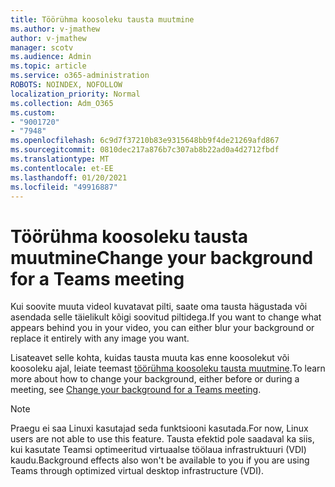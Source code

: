 ```yaml
---
title: Töörühma koosoleku tausta muutmine
ms.author: v-jmathew
author: v-jmathew
manager: scotv
ms.audience: Admin
ms.topic: article
ms.service: o365-administration
ROBOTS: NOINDEX, NOFOLLOW
localization_priority: Normal
ms.collection: Adm_O365
ms.custom:
- "9001720"
- "7948"
ms.openlocfilehash: 6c9d7f37210b83e9315648bb9f4de21269afd867
ms.sourcegitcommit: 0810dec217a876b7c307ab8b22ad0a4d2712fbdf
ms.translationtype: MT
ms.contentlocale: et-EE
ms.lasthandoff: 01/20/2021
ms.locfileid: "49916887"
---
```

# <a name="change-your-background-for-a-teams-meeting"></a><span data-ttu-id="f0c42-102">Töörühma koosoleku tausta muutmine</span><span class="sxs-lookup"><span data-stu-id="f0c42-102">Change your background for a Teams meeting</span></span>

<span data-ttu-id="f0c42-103">Kui soovite muuta videol kuvatavat pilti, saate oma tausta hägustada või asendada selle täielikult kõigi soovitud piltidega.</span><span class="sxs-lookup"><span data-stu-id="f0c42-103">If you want to change what appears behind you in your video, you can either blur your background or replace it entirely with any image you want.</span></span>

<span data-ttu-id="f0c42-104">Lisateavet selle kohta, kuidas tausta muuta kas enne koosolekut või koosoleku ajal, leiate teemast [töörühma koosoleku tausta muutmine](https://support.microsoft.com/office/change-your-background-for-a-teams-meeting-f77a2381-443a-499d-825e-509a140f4780).</span><span class="sxs-lookup"><span data-stu-id="f0c42-104">To learn more about how to change your background, either before or during a meeting, see [Change your background for a Teams meeting](https://support.microsoft.com/office/change-your-background-for-a-teams-meeting-f77a2381-443a-499d-825e-509a140f4780).</span></span>

> [!NOTE]
> <span data-ttu-id="f0c42-105">Praegu ei saa Linuxi kasutajad seda funktsiooni kasutada.</span><span class="sxs-lookup"><span data-stu-id="f0c42-105">For now, Linux users are not able to use this feature.</span></span> <span data-ttu-id="f0c42-106">Tausta efektid pole saadaval ka siis, kui kasutate Teamsi optimeeritud virtuaalse töölaua infrastruktuuri (VDI) kaudu.</span><span class="sxs-lookup"><span data-stu-id="f0c42-106">Background effects also won't be available to you if you are using Teams through optimized virtual desktop infrastructure (VDI).</span></span>
